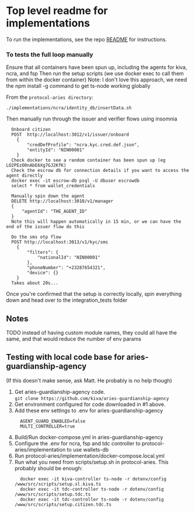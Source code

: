 # Top level readme for implementations

To run the implementations, see the repo [README](../README.md) for instructions.

### To tests the full loop manually

Ensure that all containers have been spun up, including the agents for kiva, ncra, and fsp
Then run the setup scripts (we use docker exec to call them from within the docker container)
Note: I don't love this approach, we need the npm install -g command to get ts-node working globally

From the `protocol-aries directory`:
```
./implementations/ncra/identity_db/insertData.sh
```

Then manually run through the issuer and verifier flows using insomnia
``` 
  Onboard citizen  
  POST  http://localhost:3012/v1/issuer/onboard  
    {  
        "credDefProfile": "ncra.kyc.cred.def.json",  
        "entityId": "NIN00001"  
    }  
  Check docker to see a random container has been spun up (eg LO2PEzO0nAbE6Xg7GJ2KfK)  
  Check the escrow db for connection details if you want to access the agent directly  
  docker exec -it escrow-db psql -U dbuser escrowdb  
  select * from wallet_credentials  
```
```  
  Manually spin down the agent  
  DELETE http://localhost:3010/v1/manager  
  {  
      "agentId": "THE_AGENT_ID"  
  }  
  Note this will happen automatically in 15 min, or we can have the end of the issuer flow do this  
```
``` 
  Do the sms otp flow  
  POST http://localhost:3013/v1/kyc/sms  
    {  
        "filters": {  
            "nationalId": "NIN00001"  
        },  
        "phoneNumber": "+23287654321",  
        "device": {}  
    }  
  Takes about 20s...  
```

Once you're confirmed that the setup is correctly locally, spin everything down and head over to the integration_tests folder

## Notes
TODO instead of having custom module names, they could all have the same, and that would reduce the number of env params  

## Testing with local code base for aries-guardianship-agency
(If this doesn't make sense, ask Matt.  He probably is no help though)
1. Get aries-guardianship-agency code.  
   `git clone https://github.com/kiva/aries-guardianship-agency`
2. Get environment configured for code downloaded in #1 above.
3. Add these env settings to .env for aries-guardianship-agency
   ```
     AGENT_GUARD_ENABLED=false
     MULTI_CONTROLLER=true
   ```
4. Build/Run docker-compose.yml in aries-guardianship-agency
5. Configure the .env for ncra, fsp and tdc controller to protocol-aries/implementation to use wallets-db
6. Run protocol-aries/implementation/docker-compose.local.yml
7. Run what you need from scripts/setup.sh in protocol-aries. This probably should be enough:
   ```
     docker exec -it kiva-controller ts-node -r dotenv/config /www/src/scripts/setup.sl.kiva.ts
     docker exec -it tdc-controller ts-node -r dotenv/config /www/src/scripts/setup.tdc.ts
     docker exec -it tdc-controller ts-node -r dotenv/config /www/src/scripts/setup.citizen.tdc.ts
   ```

